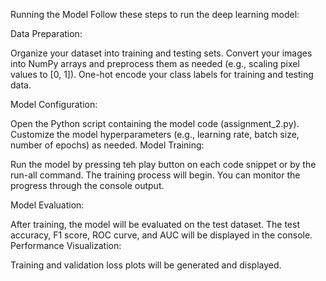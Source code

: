 Running the Model
Follow these steps to run the deep learning model:

Data Preparation:

Organize your dataset into training and testing sets.
Convert your images into NumPy arrays and preprocess them as needed (e.g., scaling pixel values to [0, 1]).
One-hot encode your class labels for training and testing data.

Model Configuration:

Open the Python script containing the model code (assignment_2.py).
Customize the model hyperparameters (e.g., learning rate, batch size, number of epochs) as needed.
Model Training:

Run the model by pressing teh play button on each code snippet or by the run-all command.
The training process will begin. You can monitor the progress through the console output.

Model Evaluation:

After training, the model will be evaluated on the test dataset.
The test accuracy, F1 score, ROC curve, and AUC will be displayed in the console.
Performance Visualization:

Training and validation loss plots will be generated and displayed.